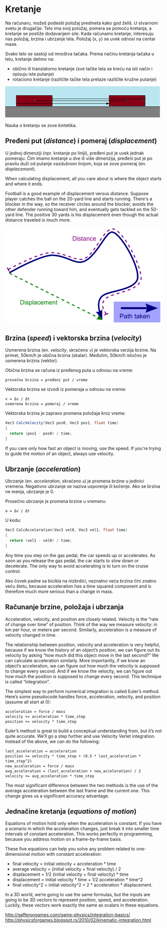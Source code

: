 # Kretanje

Na računaru, možeš podesiti položaj predmeta kako god želiš. U stvarnom svetu je drugačije. Telo ima svoj položaj, pomera se pomoću kretanja, a kretanje se postiže dodavanjem sile. Kada računamo kretanje, interesuju nas položaj, brzina i ubrzanje tela. Položaj (x, y) se uvek odnosi na centar mase.

Svako telo se sastoji od mnoštva tačaka. Prema načinu kretanja tačaka u telu, kretanje delimo na:
* obično ili translatorno kretanje (sve tačke tela se kreću na isti način i opisuju iste putanje)
* rotaciono kretanje (različite tačke tela prelaze različite kružne putanje)

![](slike/translatorno-kretanje.png)

Nauka o kretanju se zove kintetika.

## Pređeni put (*distance*) i pomeraj (*displacement*)

U jednoj dimenziji (npr. kretanje po liniji), pređeni put je uvek jednak pomeraju. Čim imamo kretanje u dve ili više dimenzija, pređeni put je po pravilu duži od putanje vazdušnom linijom, koja se zove pomeraj (en. *displacement*).

When calculating displacement, all you care about is where the object starts and where it ends.

Football is a good example of displacement versus distance. Suppose player catches the ball on the 20-yard line and starts running. There's a blocker in the way, so the receiver circles around the blocker, avoids the other defender running toward him, and eventually gets tackled on the 50-yard line. The positive 30 yards is his displacement even though the actual distance traveled is much more.

![distance-vs-displacement](slike/distance-vs-displacement.png)

## Brzina (*speed*) i vektorska brzina (*velocity*)

Usmerena brzina (en. *velocity*, skraćeno `v`) je vektorska verzija brzine. Na primer, 50km/h je obična brzina (skalar). Međutim, 50km/h istočno je usmerena brzina (vektor).

Obična brzina se računa iz pređenog puta u odnosu na vreme:
```
prosečna brzina = pređeni put / vreme
```

Vektorska brzina se izvodi iz pomeraja u odnosu na vreme:
```
v = Δs / Δt
usmerena brzina = pomeraj / vreme
```

Vektorska brzina je zapravo promena položaja kroz vreme:

```java
Vec3 CalcVelocity(Vec3 pos0, Vec3 pos1, float time)
{
  return (pos1 - pos0) / time;
}
```

If you care only how fast an object is moving, use the speed. If you're trying to guide the motion of an object, always use velocity.

## Ubrzanje (*acceleration*)

Ubrzanje (en. *acceleration*, skraćeno `a`) je promena brzine u jedinici vremena. Negativno ubrzanje se naziva usporenje ili kočenje. Ako se brzina ne menja, ubrzanje je 0.

Prosečno ubrzanje je promena brzine u vremenu:
```
a = Δv / Δt
```

U kodu:
```cpp
Vec3 CalcAcceleration(Vec3 vel0, Vec3 vel1, float time)
{
  return (vel1 - vel0) / time;
}
```

Any time you step on the gas pedal, the car speeds up or accelerates. As soon as you release the gas pedal, the car starts to slow down or decelerate. The only way to avoid accelerating is to turn on the cruise control.

Ako čovek padne sa bicikla na nizbrdici, neznatno veća brzina čini znatno veću štetu, because acceleration has a time squared component and is therefore much more serious than a change in mass.

## Računanje brzine, položaja i ubrzanja

Acceleration, velocity, and position are closely related. Velocity is the “rate of change over time” of position. Think of the way we measure velocity: in km per hour, or meters per second. Similarly, acceleration is a measure of velocity changed in time.

The relationship between position, velocity and acceleration is very helpful, because if we know the history of an object’s position, we can figure out its velocity by asking “how much did this object move in the last second?” We can calculate acceleration similarly. More importantly, if we know an object’s acceleration, we can figure out how much the velocity is supposed to change every second. And if we know the velocity, we can figure out how much the position is supposed to change every second. This technique is called “integration”.

The simplest way to perform numerical integration is called Euler’s method. Here’s some pseudocode handles force, acceleration, velocity, and position (assume all start at 0):
```
acceleration = force / mass
velocity += acceleration * time_step
position += velocity * time_step
```

Euler’s method is great to build a conceptual understanding from, but it’s not quite accurate. We’ll go a step further and use Velocity Verlet integration. Instead of the above, we can do the following:

```
last_acceleration = acceleration
position += velocity * time_step + (0.5 * last_acceleration * time_step^2)
new_acceleration = force / mass
avg_acceleration = (last_acceleration + new_acceleration) / 2
velocity += avg_acceleration * time_step
```

The most significant difference between the two methods is the use of the average acceleration between the last frame and the current one. This change gives us a significant accuracy advantage.

## Jednačine kretanja (*equations of motion*)

Equations of motion hold only when the acceleration is constant. If you have a scenario in which the acceleration changes, just break it into smaller time intervals of constant acceleration. This works perfectly in programming, because you address motion on a frame-by-frame basis.

These five equations can help you solve any problem related to one-dimensional motion with constant acceleration:

* final velocity = initial velocity + acceleration * time
* average velocity = (initial velocity + final velocity) / 2
* displacement = 1/2 (initial velocity + final velocity) * time
* displacement = initial velocity * time + 1/2 acceleration * time^2
* final velocity^2 = initial velocity^2 + 2 * acceleration * displacement.

In a 3D world, we’re going to use the same formulas, but the inputs are going to be 3D vectors to represent position, speed, and acceleration. Luckily, these vectors work exactly the same as scalars in these equations.


http://gafferongames.com/game-physics/integration-basics/
http://physicsforgames.blogspot.rs/2010/02/kinematic-integration.html
